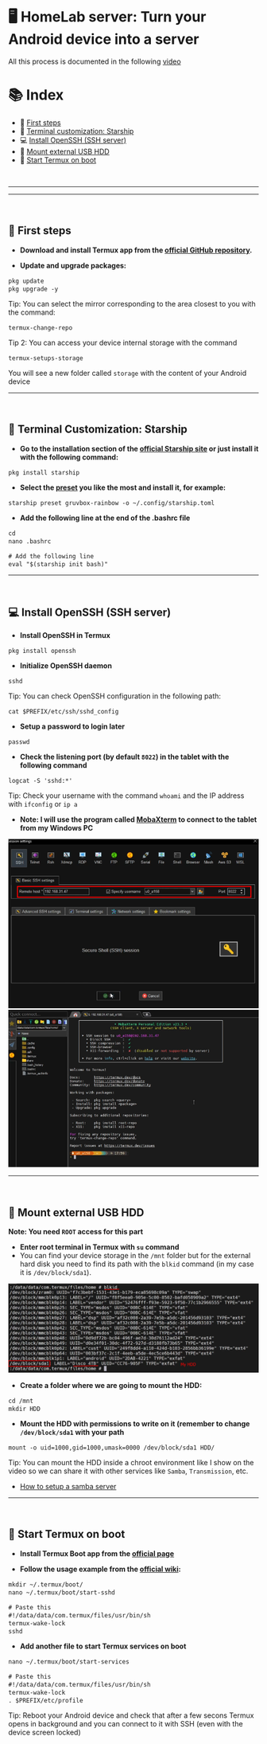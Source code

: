 # 🖥️ HomeLab server: Turn your Android device into a server

All this process is documented in the following [video](https://www.youtube.com/watch?v=PxTnMAuheaw)


# 📚 Index

* 🏁 [First steps](#first-steps)
* 🎨 [Terminal customization: Starship](#terminal-customization)
* 💻 [Install OpenSSH (SSH server)](#openssh)
* 📂 [Mount external USB HDD](#external_device)
* 🤖 [Start Termux on boot](#termux-boot)


<br>

---  
---  

<br>

## 🏁 First steps <a name=first-steps></a>
- **Download and install Termux app from the [official GitHub repository](https://github.com/termux/termux-app).**

- **Update and upgrade packages:** 
```
pkg update
pkg upgrade -y
```

Tip: You can select the mirror corresponding to the area closest to you with the command: 
```
termux-change-repo
```

Tip 2: You can access your device internal storage with the command
```
termux-setups-storage
```
You will see a new folder called `storage` with the content of your Android device

---  

<br>

## 🎨 Terminal Customization: Starship<a name=terminal-customization></a>

- **Go to the installation section of the [official Starship site](https://starship.rs/guide/#step-1-install-starship) or just install it with the following command:** 
```
pkg install starship
```

- **Select the [preset](https://starship.rs/presets/) you like the most and install it, for example:**
```
starship preset gruvbox-rainbow -o ~/.config/starship.toml
```

- **Add the following line at the end of the .bashrc file**
```
cd
nano .bashrc
```
```
# Add the following line
eval "$(starship init bash)"
```


---  

<br>

## 💻 Install OpenSSH (SSH server)<a name=openssh></a>

- **Install OpenSSH in Termux**
```
pkg install openssh
```

- **Initialize OpenSSH daemon**
```
sshd
```

Tip: You can check OpenSSH configuration in the following path: 
```
cat $PREFIX/etc/ssh/sshd_config
```

- **Setup a password to login later**
```
passwd
```

- **Check the listening port (by default `8022`) in the tablet with the following command**
```
logcat -S 'sshd:*'
```

Tip: Check your username with the command `whoami` and the IP address with `ifconfig` or `ip a`

- **Note: I will use the program called [MobaXterm](https://mobaxterm.mobatek.net/download.html) to connect to the tablet from my Windows PC** 

![](/projects/images/homelab/ssh_connect.png)
![](/projects/images/homelab/ssh_connect_ok.png)




---  

<br>

## 📂 Mount external USB HDD<a name=external_device></a>

**Note: You need `ROOT` access for this part**

- **Enter root terminal in Termux with `su` command**
- You can find your device storage in the `/mnt` folder but for the external hard disk you need to find its path with the `blkid` command (in my case it is `/dev/block/sda1`).

![](/projects/images/homelab/blkid_output.png)

- **Create a folder where we are going to mount the HDD:**
```
cd /mnt
mkdir HDD
```

- **Mount the HDD with permissions to write on it (remember to change `/dev/block/sda1` with your path**
```
mount -o uid=1000,gid=1000,umask=0000 /dev/block/sda1 HDD/
```

Tip: You can mount the HDD inside a chroot environment like I show on the video so we can share it with other services like `Samba`, `Transmission`, etc.

- [How to setup a samba server](https://pimylifeup.com/raspberry-pi-samba/)

---  

<br>

## 🤖 Start Termux on boot<a name=termux-boot></a>

- **Install Termux Boot app from the [official page](https://github.com/termux/termux-boot)**

- **Follow the usage example from the [official wiki](https://wiki.termux.com/wiki/Termux:Boot):**
```
mkdir ~/.termux/boot/
nano ~/.termux/boot/start-sshd
```
```
# Paste this
#!/data/data/com.termux/files/usr/bin/sh
termux-wake-lock
sshd
```

- **Add another file to start Termux services on boot**
```
nano ~/.termux/boot/start-services
```
```
# Paste this
#!/data/data/com.termux/files/usr/bin/sh
termux-wake-lock
. $PREFIX/etc/profile
```

Tip: Reboot your Android device and check that after a few secons Termux opens in background and you can connect to it with SSH (even with the device screen locked)
